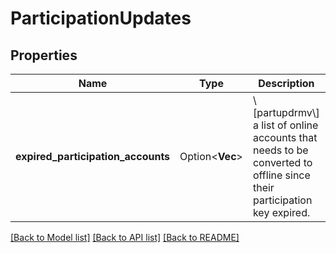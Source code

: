# ParticipationUpdates

## Properties

Name | Type | Description | Notes
------------ | ------------- | ------------- | -------------
**expired_participation_accounts** | Option<**Vec<String>**> | \\[partupdrmv\\] a list of online accounts that needs to be converted to offline since their participation key expired. | [optional]

[[Back to Model list]](../README.md#documentation-for-models) [[Back to API list]](../README.md#documentation-for-api-endpoints) [[Back to README]](../README.md)


